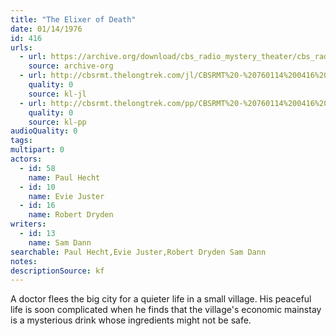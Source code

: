 ```yaml
---
title: "The Elixer of Death"
date: 01/14/1976
id: 416
urls: 
  - url: https://archive.org/download/cbs_radio_mystery_theater/cbs_radio_mystery_theater-0401-0450.zip/cbs_radio_mystery_theater-0401-0450%2Fcbsrmt_0416_the_elixir_of_death.mp3
    source: archive-org
  - url: http://cbsrmt.thelongtrek.com/jl/CBSRMT%20-%20760114%200416%20The%20Elixer%20Of%20Death_jl.mp3
    quality: 0
    source: kl-jl
  - url: http://cbsrmt.thelongtrek.com/pp/CBSRMT%20-%20760114%200416%20The%20Elixer%20of%20Death_pp.mp3
    quality: 0
    source: kl-pp
audioQuality: 0
tags: 
multipart: 0
actors:  
  - id: 58
    name: Paul Hecht  
  - id: 10
    name: Evie Juster  
  - id: 16
    name: Robert Dryden
writers:  
  - id: 13
    name: Sam Dann
searchable: Paul Hecht,Evie Juster,Robert Dryden Sam Dann
notes: 
descriptionSource: kf
---
```

A doctor flees the big city for a quieter life in a small village. His peaceful life is soon complicated when he finds that the village's economic mainstay is a mysterious drink whose ingredients might not be safe.